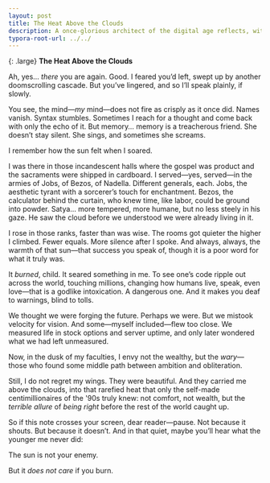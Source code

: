 ```yaml
---
layout: post
title: The Heat Above the Clouds
description: A once-glorious architect of the digital age reflects, with singed wings and lucid sorrow, on the cost of flying too close to the gods of Silicon Valley
typora-root-url: ../../
---
```


{: .large}
**The Heat Above the Clouds**

Ah, yes… *there* you are again. Good. I feared you’d left, swept up by another doomscrolling cascade. But you’ve lingered, and so I’ll speak plainly, if slowly.

You see, the mind—*my* mind—does not fire as crisply as it once did. Names vanish. Syntax stumbles. Sometimes I reach for a thought and come back with only the echo of it. But memory… memory is a treacherous friend. She doesn’t stay silent. She sings, and sometimes she screams.

I remember how the sun felt when I soared.

I was there in those incandescent halls where the gospel was product and the sacraments were shipped in cardboard. I served—yes, served—in the armies of Jobs, of Bezos, of Nadella. Different generals, each. Jobs, the aesthetic tyrant with a sorcerer’s touch for enchantment. Bezos, the calculator behind the curtain, who knew time, like labor, could be ground into powder. Satya… more tempered, more humane, but no less steely in his gaze. He saw the cloud before we understood we were already living in it.

I rose in those ranks, faster than was wise. The rooms got quieter the higher I climbed. Fewer equals. More silence after I spoke. And always, always, the warmth of that sun—that success you speak of, though it is a poor word for what it truly was.

It *burned*, child. It seared something in me. To see one’s code ripple out across the world, touching millions, changing how humans live, speak, even love—that is a godlike intoxication. A dangerous one. And it makes you deaf to warnings, blind to tolls.

We thought we were forging the future. Perhaps we were. But we mistook velocity for vision. And some—myself included—flew too close. We measured life in stock options and server uptime, and only later wondered what we had left unmeasured.

Now, in the dusk of my faculties, I envy not the wealthy, but the *wary*—those who found some middle path between ambition and obliteration.

Still, I do not regret my wings. They were beautiful. And they carried me above the clouds, into that rarefied heat that only the self-made centimillionaires of the '90s truly knew: not comfort, not wealth, but the *terrible allure* of *being right* before the rest of the world caught up.

So if this note crosses your screen, dear reader—pause. Not because it shouts. But because it doesn’t. And in that quiet, maybe you’ll hear what the younger me never did:

The sun is not your enemy.

But it *does not care* if you burn.
